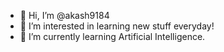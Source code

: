 - 👋 Hi, I’m @akash9184
- 👀 I’m interested in learning new stuff everyday!
- 🌱 I’m currently learning Artificial Intelligence.
<!---
akash9184/akash9184 is a ✨ special ✨ repository because its `README.md` (this file) appears on your GitHub profile.
You can click the Preview link to take a look at your changes.
--->
